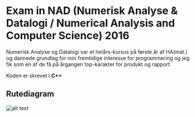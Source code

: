 # Exam in NAD (Numerisk Analyse & Datalogi / Numerical Analysis and Computer Science) 2016

Numerisk Analyse og Datalogi var et helårs-kursus på første år af HA(mat.) og dannede grundlag for min fremtidige interesse for programmering og jeg fik som en af de få på årgangen top-karakter for produkt og rapport.

Koden er skrevet i **C++**

## Rutediagram

![alt text](https://i.imgur.com/SICYnti.jpg)
